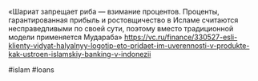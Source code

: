 
«Шариат запрещает риба — взимание процентов. Проценты, гарантированная прибыль и ростовщичество в Исламе считаются несправедливыми по своей сути, поэтому вместо традиционной модели применяется Мудараба» https://vc.ru/finance/330527-esli-klienty-vidyat-halyalnyy-logotip-eto-pridaet-im-uverennosti-v-produkte-kak-ustroen-islamskiy-banking-v-indonezii

#islam #loans 